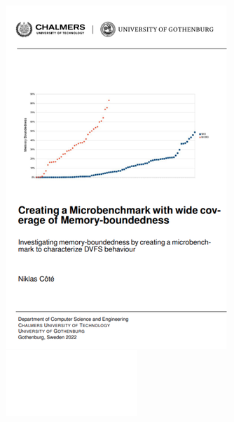 ![Start Page](Master_thesis.PNG)
![Master_Thesis_Memory_boundedness](Master_Thesis_Memory_boundedness.pdf)

